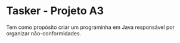 # Tasker - Projeto A3

Tem como propósito criar um programinha em Java responsável por organizar não-conformidades.
